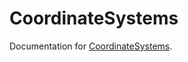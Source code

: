 # CoordinateSystems

Documentation for [CoordinateSystems](https://github.com/johnnychen94/CoordinateSystems.jl).

